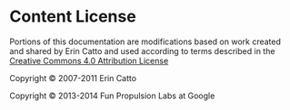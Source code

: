 # Content License

Portions of this documentation are modifications based on work
created and shared by Erin Catto and used according to terms
described in the
[Creative Commons 4.0 Attribution License](http://creativecommons.org/licenses/by/4.0/legalcode)

Copyright © 2007-2011 Erin Catto

Copyright © 2013-2014 Fun Propulsion Labs at Google

